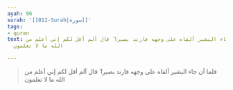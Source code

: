 ```yaml
---
ayah: 96
surah: '[[012-Surah|سورة]]'
tags:
- quran
text: فلما أن جاء البشير ألقاه على وجهه فارتد بصيرا ۖ قال ألم أقل لكم إني أعلم من
  الله ما لا تعلمون

---
```

> فلما أن جاء البشير ألقاه على وجهه فارتد بصيرا ۖ قال ألم أقل لكم إني أعلم من الله ما لا تعلمون
